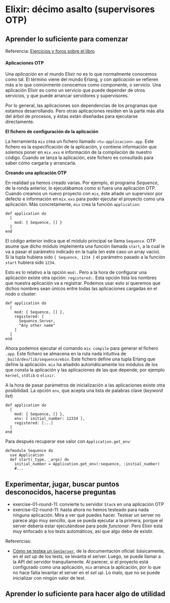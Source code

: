 # Elixir: décimo asalto (supervisores OTP)

## Aprender lo suficiente para comenzar

Referencia: [Ejercicios y foros sobre el libro](https://forums.pragprog.com/forums/322)

#### Aplicaciones OTP

Una *aplicación* en el mundo Elixir no es lo que normalmente conocemos como tal. El término viene del mundo Erlang, y con *aplicación* se refieren más a lo que comúnmente conocemos como componente, o servicio. Una aplicación Elixir es como un servicio que puede depender de otros servicios, y que puede arrancar servidores y supervisores.

Por lo general, las aplicaciones son dependencias de los programas que estamos desarrollando. Pero otras aplicaciones residen en la parte más alta del árbol de procesos, y éstas están diseñadas para ejecutarse directamente.

**El fichero de configuración de la aplicación**

La herramienta `mix` crea un fichero llamado `<tu-applicacion>.app`. Este fichero es la especificación de la aplicación, y contiene información que solemos poner en `mix.exs` e información de la compilación de nuestro código. Cuando se lanza la aplicación, este fichero es consultado para saber cómo cargarla y arrancarla.

**Creando una aplicación OTP**

En realidad ya hemos creado varias. Por ejemplo, el programa *Sequence*, de la ronda anterior, lo ejecutábamos como si fuera una aplicación OTP. Cuando creamos un nuevo proyecto con `mix`, éste añade un supervisor por defecto e información en `mix.exs` para poder ejecutar el proyecto como una aplicación. Más concretamente, `mix` crea la función `application`:

```
def application do
  [
    mod: { Sequence, [] }
  ]
end
```

El código anterior indica que el módulo principal se llama `Sequence`. OTP asume que dicho módulo implementa una función llamada `start`, a la cual le va a pasar el parámetro indicado en la tupla (en este caso un array vacío). Si la tupla hubiera sido `{ Sequence, 1234 }` el parámetro pasado a la función `start` hubiera sido `1234`.

Esto es lo relativo a la opción `mod:`. Pero a la hora de configurar una aplicación existe otra opción: `registered:`. Esta opción lista los nombres que nuestra aplicación va a registrar. Podemos usar esto si queremos que dichos nombres sean únicos entre todas las aplicaciones cargadas en el nodo o cluster:

```
def application do
  [
    mod: { Sequence, [] },
    registered: [
      Sequence.Server,
      "Any other name"
    ]
  ]
end
```

Ahora podemos ejecutar el comando `mix compile` para generar el fichero `.app`. Este fichero se almacena en la ruta nada intuitiva de `_build/dev/lib/sequence/ebin`. Este fichero define una tupla Erlang que define la aplicación. `mix` ha añadido automáticamente los módulos de los que consta la aplicación y las aplicaciones de las que depende, por ejemplo `kernel`, `stdlib` o `elixir`.

A la hora de pasar parámetros de inicialización a las aplicaciones existe otra posibilidad. La opción `env`, que acepta una lista de palabras clave (*keyword list*)

```
def application do
  [
    mod: { Sequence, [] },
    env: [ initial_number: 12334 ],
    registered: [...]
  ]
end
```

Para después recuperar ese valor con `Application.get_env`:

```
defmodule Sequence do
  use Application
  def start(_type, _args) do
    initial_number = Application.get_env(:sequence, :initial_number)
    #...
```

## Experimentar, jugar, buscar puntos desconocidos, hacerse preguntas

- exercise-01-round-11: convierte tu servidor `Stack` en una aplicación OTP
- exercise-02-round-11: hasta ahora no hemos testeado para nada ninguna aplicación. Mira a ver qué puedes hacer. Testear un server no parece algo muy sencillo, que se pueda ejecutar a la primera, porque el server debería estar ejecutándose para pode *funcionar*. Pero Elixir está muy enfocado a los tests automáticos, así que algo debe de existir.

Referencias:

- [Cómo se testea un `GenServer`](http://elixir-lang.org/getting-started/mix-otp/genserver.html#testing-a-genserver), de la documentación oficial: básicamente, en el *set up* de los tests, se levanta el server. Luego, se puede llamar a la API del servidor tranquilamente. Al parecer, si el proyecto está configurado como una aplicación, `mix` arranca la aplicación, por lo que no hace falta levantar el server en el *set up*. Lo malo, que no se puede inicializar con ningún valor de test.

## Aprender lo suficiente para hacer algo de utilidad

